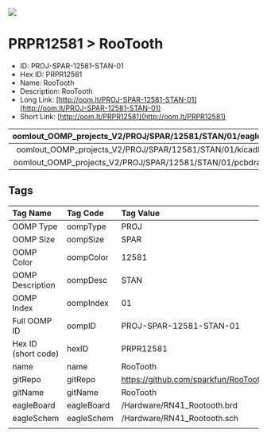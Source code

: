 


  
![][im]
# PRPR12581 > RooTooth

- ID: PROJ-SPAR-12581-STAN-01
- Hex ID: PRPR12581
- Name: RooTooth
- Description: RooTooth
- Long Link: [http://oom.lt/PROJ-SPAR-12581-STAN-01](http://oom.lt/PROJ-SPAR-12581-STAN-01)
- Short Link: [http://oom.lt/PRPR12581](http://oom.lt/PRPR12581)
  

|oomlout_OOMP_projects_V2/PROJ/SPAR/12581/STAN/01/eagleImage.png|oomlout_OOMP_projects_V2/PROJ/SPAR/12581/STAN/01/eagleSchemImage.png|oomlout_OOMP_projects_V2/PROJ/SPAR/12581/STAN/01/kicadPcb3dFront.png|oomlout_OOMP_projects_V2/PROJ/SPAR/12581/STAN/01/kicadPcb3dBack.png|
| :---: | :---: | :---: | :---: |
|oomlout_OOMP_projects_V2/PROJ/SPAR/12581/STAN/01/kicadPcb3d.png|oomlout_OOMP_projects_V2/PROJ/SPAR/12581/STAN/01/bomBack.png|oomlout_OOMP_projects_V2/PROJ/SPAR/12581/STAN/01/bomFront.png|oomlout_OOMP_projects_V2/PROJ/SPAR/12581/STAN/01/pcbdraw.svg|
|oomlout_OOMP_projects_V2/PROJ/SPAR/12581/STAN/01/pcbdrawBack.svg||||

## Tags
  

|Tag Name|Tag Code|Tag Value|
| :--- | :--- | :--- |
|OOMP Type|oompType|PROJ|
|OOMP Size|oompSize|SPAR|
|OOMP Color|oompColor|12581|
|OOMP Description|oompDesc|STAN|
|OOMP Index|oompIndex|01|
|Full OOMP ID|oompID|PROJ-SPAR-12581-STAN-01|
|Hex ID (short code)|hexID|PRPR12581|
|name|name|RooTooth|
|gitRepo|gitRepo|https://github.com/sparkfun/RooTooth|
|gitName|gitName|RooTooth|
|eagleBoard|eagleBoard|/Hardware/RN41_Rootooth.brd|
|eagleSchem|eagleSchem|/Hardware/RN41_Rootooth.sch|
||||



[im]: PROJ/SPAR/12581/STAN/01/kicadPcb3d_450.png
